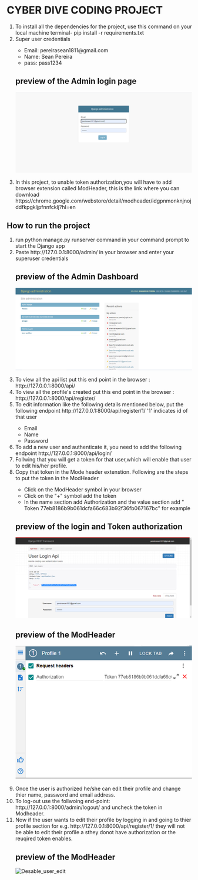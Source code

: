 # CYBER DIVE CODING PROJECT


  <ol>
  <li>To install all the dependencies for the project, use this command on your local machine terminal- pip install -r requirements.txt</li>
  <li>Super user credentials</li>
    <ul>
      <li>Email: pereirasean1811@gmail.com
      <li>Name: Sean Pereira
      <li>pass: pass1234
    </ul>
  
   ## preview of the Admin login page
  ![Django_login](Django_login.PNG)
      

  <li> In this project, to unable token authorization,you will have to add browser extension called ModHeader, this is the link where you can download https://chrome.google.com/webstore/detail/modheader/idgpnmonknjnojddfkpgkljpfnnfcklj?hl=en</li>
  </ol>
  
 ## How to run the project
 
  <ol>
  <li> run python manage.py runserver command in your command prompt to start the Django app</li>
  <li> Paste http://127.0.0.1:8000/admin/ in your browser and enter your superuser credentials</li>
  
  ## preview of the Admin Dashboard
  ![Admin_login](admin_login_page.PNG)
  
  
  <li> To view all the api list put this end point in the browser : http://127.0.0.1:8000/api/ </li>
  
  <li> To view all the profile's created put this end point in the browser : http://127.0.0.1:8000/api/register/ </li>
  
  <li> To edit information like the following details mentioned below, put the following endpoint http://127.0.0.1:8000/api/register/1/  '1' indicates id of that user </li>
         <ul>
            <li> Email </li>
            <li> Name  </li>
            <li> Password </li>
      </ul>
      
   <li> To add a new user and authenticate it, you need to add the following endpoint  http://127.0.0.1:8000/api/login/ </li>
   
   <li> Follwing that you will get a token for that user,which will enable that user to edit his/her profile. </li>
   
   <li> Copy that token in the Mode header extenstion. Following are the steps to put the token in the ModHeader </li>
         <ul>
            <li> Click on the ModHeader symbol in your browser </li>
            <li>  Click on the  "+" symbol add the token  </li>
            <li>  In the name section add Authorization and the value section add " Token 77eb8186b9b061dcfa66c683b92f36fb067167bc"  for example</li>
         </ul>
      
  ## preview of the login and Token authorization
  ![Login_auth](Login_auth.PNG)
  
  
  ## preview of the ModHeader 
   ![ModHeader](ModHeader.PNG)
   
 <li> Once the user is authorized he/she can edit their profile and change thier name, password and email address.
  
  <li> To log-out use the follwoing end-point: http://127.0.0.1:8000/admin/logout/ and uncheck the token in Modheader.
  
  <li> Now if the user wants to edit their profile by logging in and going to thier profile section for e.g.  http://127.0.0.1:8000/api/register/1/ they will not be able to edit their profile a sthey donot have authorization or the reuqired token enables.
      
 ## preview of the ModHeader 
   ![Desable_user_edit](Disable_user_edit.PNG)
  
  
  </ol>
  



  
